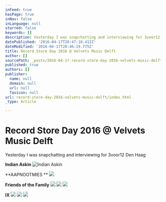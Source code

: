 ```yaml
---
inFeed: true
hasPage: true
inNav: false
inLanguage: null
starred: false
keywords: []
description: Yesterday I was snapchatting and interviewing for 3voor12 Den Haag
datePublished: '2016-04-17T20:47:10.412Z'
dateModified: '2016-04-17T20:46:19.775Z'
title: Record Store Day 2016 @ Velvets Music Delft
author: []
sourcePath: _posts/2016-04-17-record-store-day-2016-velvets-music-delft.md
published: true
authors: []
publisher:
  name: null
  domain: null
  url: null
  favicon: null
url: record-store-day-2016-velvets-music-delft/index.html
_type: Article

---
```

# Record Store Day 2016 @ Velvets Music Delft

Yesterday I was snapchatting and interviewing for 3voor12 Den Haag

**Indian Askin**
![Indian Askin](https://the-grid-user-content.s3-us-west-2.amazonaws.com/fa203988-3212-4d98-9e16-914cdc88e7cf.jpg)

**AAPNOOTMIES **
![](https://the-grid-user-content.s3-us-west-2.amazonaws.com/7278549d-83e5-4eda-b6b6-47b3e0950207.jpg)

**Friends of the Family**
![](https://the-grid-user-content.s3-us-west-2.amazonaws.com/4160cd94-038e-4787-84b0-cd82e7fd38fa.jpg)
![](https://the-grid-user-content.s3-us-west-2.amazonaws.com/3078f5a8-9210-4aba-95a5-12983c328a9c.jpg)
![](https://the-grid-user-content.s3-us-west-2.amazonaws.com/05558a79-d33d-4dbe-ad95-278a2252e193.jpg)

**IX**
![](https://the-grid-user-content.s3-us-west-2.amazonaws.com/bcea7d87-125c-47e2-aeeb-2c4a5f8958c5.jpg)
![](https://the-grid-user-content.s3-us-west-2.amazonaws.com/c4f2a95a-2da3-41a4-87c3-14f5be64840c.jpg)
![](https://the-grid-user-content.s3-us-west-2.amazonaws.com/a923e0fd-59a7-4ba1-9853-c97fa1ab8e37.jpg)